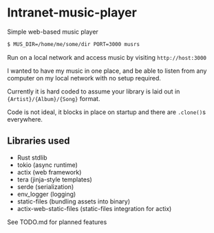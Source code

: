 # Intranet-music-player

Simple web-based music player

```sh
$ MUS_DIR=/home/me/some/dir PORT=3000 musrs
```

Run on a local network and access music by visiting `http://host:3000`

I wanted to have my music in one place, and be able to listen from any computer on my local network with no setup required.

Currently it is hard coded to assume your library is laid out in `{Artist}/{Album}/{Song}` format.

Code is not ideal, it blocks in place on startup and there are `.clone()`s everywhere.

## Libraries used
- Rust stdlib
- tokio (async runtime)
- actix (web framework)
- tera (jinja-style templates)
- serde (serialization)
- env_logger (logging)
- static-files (bundling assets into binary)
- actix-web-static-files (static-files integration for actix)

See TODO.md for planned features